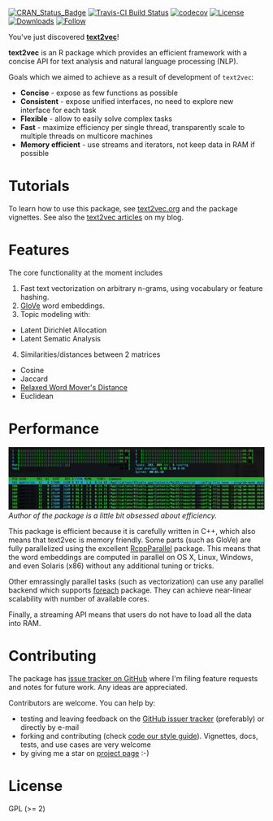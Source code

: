 [![CRAN_Status_Badge](http://www.r-pkg.org/badges/version/text2vec)](https://cran.r-project.org/package=text2vec)
[![Travis-CI Build Status](https://travis-ci.org/dselivanov/text2vec.svg?branch=master)](https://travis-ci.org/dselivanov/text2vec)
[![codecov](https://codecov.io/gh/dselivanov/text2vec/branch/master/graph/badge.svg)](https://codecov.io/gh/dselivanov/text2vec/branch/master)
[![License](https://img.shields.io/badge/license-GPL%3E%3D2-brightgreen.svg)](http://www.gnu.org/licenses/gpl-2.0.html)
[![Downloads](http://cranlogs.r-pkg.org/badges/text2vec)](https://cran.r-project.org/package=text2vec)
[![Follow](https://img.shields.io/twitter/follow/dselivanov_.svg?style=social)](https://twitter.com/intent/follow?screen_name=dselivanov_)


You've just discovered **[text2vec](http://text2vec.org)**!

**text2vec** is an R package which provides an efficient framework with a concise API for text analysis and natural language processing (NLP). 

Goals which we aimed to achieve as a result of development of `text2vec`:

* **Concise** - expose as few functions as possible
* **Consistent** - expose unified interfaces, no need to explore new interface for each task
* **Flexible** - allow to easily solve complex tasks
* **Fast** - maximize efficiency per single thread, transparently scale to multiple threads on multicore machines
* **Memory efficient** - use streams and iterators, not keep data in RAM if possible

# Tutorials

To learn how to use this package, see [text2vec.org](http://text2vec.org) and the package vignettes.
See also the [text2vec articles](http://dsnotes.com/tags/text2vec/) on my blog.

# Features

The core functionality at the moment includes

1. Fast text vectorization on arbitrary n-grams, using vocabulary or feature hashing.
2. [GloVe](http://www-nlp.stanford.edu/projects/glove/) word embeddings.
3. Topic modeling with:
  - Latent Dirichlet Allocation
  - Latent Sematic Analysis
4. Similarities/distances between 2 matrices
  - Cosine
  - Jaccard
  - [Relaxed Word Mover's Distance](http://vene.ro/blog/word-movers-distance-in-python.html)
  - Euclidean

# Performance
![htop](docs/images/htop.png)
*Author of the package is a little bit obsessed about efficiency.*

This package is efficient because it is carefully written in C++, which also means that text2vec is memory friendly. Some parts (such as GloVe) are fully parallelized using the excellent [RcppParallel](http://rcppcore.github.io/RcppParallel/) package. This means that the word embeddings are computed in parallel on OS X, Linux, Windows, and even Solaris (x86) without any additional tuning or tricks.

Other emrassingly parallel tasks (such as vectorization) can use any parallel backend which supports [foreach](https://cran.r-project.org/package=foreach) package. They can achieve near-linear scalability with number of available cores. 

Finally, a streaming API means that  users do not have to load all the data into RAM. 

# Contributing

The package has [issue tracker on GitHub](https://github.com/dselivanov/text2vec/issues) where I'm filing feature requests and notes for future work. Any ideas are appreciated.

Contributors are welcome. You can help by:

- testing and leaving feedback on the [GitHub issuer tracker](https://github.com/dselivanov/text2vec/issues) (preferably) or directly by e-mail
- forking and contributing (check [code our style guide](https://github.com/dselivanov/text2vec/wiki/Code-style-guide)). Vignettes, docs, tests, and use cases are very welcome
- by giving me a star on [project page](https://github.com/dselivanov/text2vec) :-)

# License

GPL (>= 2)
